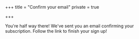 +++
title = "Confirm your email"
private = true

+++

You're half way there! We've sent you an email confirming your subscription. Follow the link to finish your sign up!
